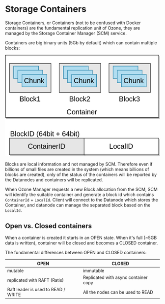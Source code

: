 <!---
  Licensed to the Apache Software Foundation (ASF) under one or more
  contributor license agreements.  See the NOTICE file distributed with
  this work for additional information regarding copyright ownership.
  The ASF licenses this file to You under the Apache License, Version 2.0
  (the "License"); you may not use this file except in compliance with
  the License.  You may obtain a copy of the License at

      http://www.apache.org/licenses/LICENSE-2.0

  Unless required by applicable law or agreed to in writing, software
  distributed under the License is distributed on an "AS IS" BASIS,
  WITHOUT WARRANTIES OR CONDITIONS OF ANY KIND, either express or implied.
  See the License for the specific language governing permissions and
  limitations under the License.
-->
# Storage Containers

Storage Containers, or Containers (not to be confused with Docker containers) are the fundamental replication unit of Ozone, they are managed by the Storage Container Manager (SCM) service.

Containers are big binary units (5Gb by default) which can contain multiple blocks:

![Containers](Containers.png)

Blocks are local information and not managed by SCM. Therefore even if billions of small files are created in the system (which means billions of blocks are created), only of the status of the containers will be reported by the Datanodes and containers will be replicated.
 
When Ozone Manager requests a new Block allocation from the SCM, SCM will identify the suitable container and generate a block id which contains `ContainerId` + `LocalId`. Client will connect to the Datanode which stores the Container, and datanode can manage the separated block based on the `LocalId`.

## Open vs. Closed containers

When a container is created it starts in an OPEN state. When it's full (~5GB data is written), container will be closed and becomes a CLOSED container.

The fundamental differences between OPEN and CLOSED containers:

OPEN | CLOSED
-----------------------------------|-----------------------------------------
mutable | immutable
replicated with RAFT (Ratis) | Replicated with async container copy
Raft leader is used to READ / WRITE | All the nodes can be used to READ
